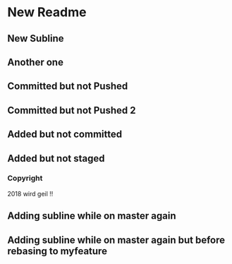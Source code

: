 # New Readme

## New Subline

## Another one

## Committed but not Pushed

## Committed but not Pushed 2

## Added but not committed

## Added but not staged

### Copyright

2018 wird geil !!

## Adding subline while on master again

## Adding subline while on master again but before rebasing to myfeature